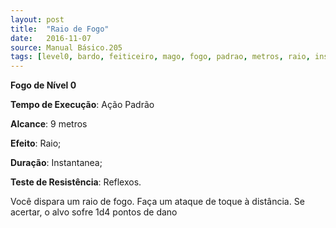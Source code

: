 ```yaml
---
layout: post
title:  "Raio de Fogo"
date:   2016-11-07
source: Manual Básico.205
tags: [level0, bardo, feiticeiro, mago, fogo, padrao, metros, raio, instantanea, reflexos, dano]
---
```


**Fogo de Nível 0**

**Tempo de Execução**: Ação Padrão

**Alcance**: 9 metros

**Efeito**: Raio;

**Duração**: Instantanea;

**Teste de Resistência**: Reflexos.

Você dispara um raio de fogo. Faça
um ataque de toque à distância. Se acertar,
o alvo sofre 1d4 pontos de dano